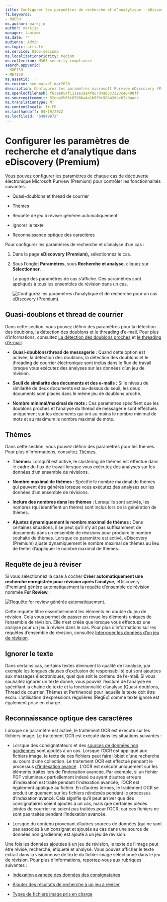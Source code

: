 ```yaml
---
title: Configurer les paramètres de recherche et d’analytique - eDiscovery (Premium)
f1.keywords:
- NOCSH
ms.author: markjjo
author: markjjo
manager: laurawi
ms.date: ''
audience: Admin
ms.topic: article
ms.service: O365-seccomp
ms.localizationpriority: medium
ms.collection: M365-security-compliance
search.appverid:
- MOE150
- MET150
ms.assetid: ''
ms.custom: seo-marvel-mar2020
description: Configurez les paramètres microsoft Purview eDiscovery (Premium) qui s’appliquent à tous les ensembles de révisions dans un cas. Cela inclut des paramètres pour l’analytique et la reconnaissance optique des caractères.
ms.openlocfilehash: f6cae054f111aa3aa4f8c7d4ab3c3323ce0498ff
ms.sourcegitcommit: 52eea2b65c0598ba4a1b930c58b42dbe62cdaadc
ms.translationtype: MT
ms.contentlocale: fr-FR
ms.lasthandoff: 04/19/2022
ms.locfileid: "64949672"
---
```

# <a name="configure-search-and-analytics-settings-in-ediscovery-premium"></a>Configurer les paramètres de recherche et d’analytique dans eDiscovery (Premium)

Vous pouvez configurer les paramètres de chaque cas de découverte électronique Microsoft Purview (Premium) pour contrôler les fonctionnalités suivantes.

- Quasi-doublons et thread de courrier

- Thèmes

- Requête de jeu à réviser générée automatiquement

- Ignorer le texte

- Reconnaissance optique des caractères

Pour configurer les paramètres de recherche et d’analyse d’un cas :

1. Dans la page **eDiscovery (Premium),** sélectionnez le cas.

2. Sous l’onglet **Paramètres**, sous **Recherche et analyse**, cliquez sur **Sélectionner**.

   La page des paramètres de cas s’affiche. Ces paramètres sont appliqués à tous les ensembles de révision dans un cas.

   ![Configurez les paramètres d’analytique et de recherche pour un cas eDiscovery (Premium).](../media/AeDCaseSettings.png)

## <a name="near-duplicates-and-email-threading"></a>Quasi-doublons et thread de courrier

Dans cette section, vous pouvez définir des paramètres pour la détection des doublons, la détection des doublons et le threading d’e-mail. Pour plus d’informations, consultez [La détection des doublons proches](near-duplicate-detection-in-advanced-ediscovery.md) et [le threading d’e-mail](email-threading-in-advanced-ediscovery.md).

- **Quasi-doublons/thread de messagerie :** Quand cette option est activée, la détection des doublons, la détection des doublons et le threading de courrier électronique sont inclus dans le flux de travail lorsque vous exécutez des analyses sur les données d’un jeu de révision.

- **Seuil de similarité des documents et des e-mails :** Si le niveau de similarité de deux documents est au-dessus du seuil, les deux documents sont placés dans le même jeu de doublons proche.

- **Nombre minimal/maximal de mots :** Ces paramètres spécifient que les doublons proches et l’analyse du thread de messagerie sont effectués uniquement sur les documents qui ont au moins le nombre minimal de mots et au maximum le nombre maximal de mots.

## <a name="themes"></a>Thèmes

Dans cette section, vous pouvez définir des paramètres pour les thèmes. Pour plus d’informations, consultez [Thèmes](themes-in-advanced-ediscovery.md).

- **Thèmes:** Lorsqu’il est activé, le clustering de thèmes est effectué dans le cadre du flux de travail lorsque vous exécutez des analyses sur les données d’un ensemble de révisions.

- **Nombre maximal de thèmes :** Spécifie le nombre maximal de thèmes qui peuvent être générés lorsque vous exécutez des analyses sur les données d’un ensemble de révisions.

- **Inclure des nombres dans les thèmes :** Lorsqu’ils sont activés, les nombres (qui identifient un thème) sont inclus lors de la génération de thèmes. 

- **Ajustez dynamiquement le nombre maximal de thèmes :** Dans certaines situations, il se peut qu’il n’y ait pas suffisamment de documents dans un ensemble de révisions pour produire le nombre souhaité de thèmes. Lorsque ce paramètre est activé, eDiscovery (Premium) ajuste dynamiquement le nombre maximal de thèmes au lieu de tenter d’appliquer le nombre maximal de thèmes.

## <a name="review-set-query"></a>Requête de jeu à réviser

Si vous sélectionnez la case à cocher **Créer automatiquement une recherche enregistrée pour révision après l’analyse**, eDiscovery (Premium) génère automatiquement la requête d’ensemble de révision nommée **For Review.** 

![Requête for review générée automatiquement.](../media/AeDForReviewQuery.png)

Cette requête filtre essentiellement les éléments en double du jeu de révision. Cela vous permet de passer en revue les éléments uniques de l’ensemble de révision. Elle n’est créée que lorsque vous effectuez une analyse pour un jeu à réviser dans le cas. Pour plus d’informations sur les requêtes d’ensemble de révision, consultez [Interroger les données d’un jeu de révision](review-set-search.md).

## <a name="ignore-text"></a>Ignorer le texte

Dans certains cas, certains textes diminuent la qualité de l’analyse, par exemple les longues clauses d’exclusion de responsabilité qui sont ajoutées aux messages électroniques, quel que soit le contenu de l’e-mail. Si vous souhaitez ignorer un texte donné, vous pouvez l’exclure de l’analyse en spécifiant la chaîne de texte et la fonctionnalité d’analyse (Quasi-doublons, Thread de courrier, Thèmes et Pertinence) pour laquelle le texte doit être exclu. L’utilisation d’expressions régulières (RegEx) comme texte ignoré est également prise en charge.

## <a name="optical-character-recognition-ocr"></a>Reconnaissance optique des caractères

Lorsque ce paramètre est activé, le traitement OCR est exécuté sur les fichiers image. Le traitement OCR est exécuté dans les situations suivantes :

- Lorsque des consignatateurs et des [sources de données non gardiennes](non-custodial-data-sources.md) sont ajoutés à un cas. Lorsque l’OCR est appliqué aux fichiers image, le texte de ces fichiers peut faire l’objet d’une recherche au cours d’une collection. Le traitement OCR est effectué pendant le processus [d’indexation avancé](indexing-custodian-data.md) . L’OCR est exécuté uniquement sur les éléments traités lors de l’indexation avancée. Par exemple, si un fichier PDF volumineux partiellement indexé ou ayant d’autres erreurs d’indexation est traité pendant l’indexation avancée, l’OCR est également appliqué au fichier. En d’autres termes, le traitement OCR se produit uniquement sur les fichiers réindexés pendant le processus d’indexation avancé. Cela signifie qu’il peut arriver que des consignataires soient ajoutés à un cas, mais que certaines pièces jointes de courrier ne soient pas traitées pour l’OCR, car ces fichiers ne sont pas traités pendant l’indexation avancée.

- Lorsque du contenu provenant d’autres sources de données (qui ne sont pas associés à un consignat et ajoutés au cas dans une source de données non gardienne) est ajouté à un jeu de révision.

Une fois les données ajoutées à un jeu de révision, le texte de l’image peut être révisé, recherché, étiqueté et analysé. Vous pouvez afficher le texte extrait dans la visionneuse de texte du fichier image sélectionné dans le jeu de révision. Pour plus d’informations, reportez-vous aux rubriques suivantes :

- [Indexation avancée des données des consignataires](indexing-custodian-data.md)

- [Ajouter des résultats de recherche à un jeu à réviser](add-data-to-review-set.md#optical-character-recognition)

- [Types de fichiers image pris en charge](supported-filetypes-ediscovery20.md#image)
